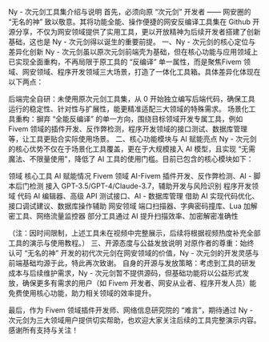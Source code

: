 Ny - 次元剑工具集介绍与说明
首先，必须向原 “次元剑” 开发者 —— 网安圈的 “无名的神” 致以敬意。其将功能全能、操作便捷的网安反编译工具集在 Github 开源分享，不仅为网安领域提供了实用工具，更以开放精神为后续开发者搭建了创新基础，这也是 Ny - 次元剑得以诞生的重要前提。
一、Ny - 次元剑的核心定位与差异化创新
Ny - 次元剑虽以原次元剑前端壳为基础，但在核心功能与应用领域上已实现全面重构，不再局限于原工具的 “反编译” 单一属性，而是聚焦Fivem 领域、网安领域、程序开发领域三大场景，打造了一体化工具箱。具体差异化体现在以下两点：

后端完全自研：未使用原次元剑工具集，从 0 开始独立编写后端代码，确保工具运行的稳定性、针对性与扩展性，能更精准适配三大领域的特殊需求。
场景化工具重构：摒弃 “全能反编译” 的单一方向，围绕目标领域开发专属工具，例如 Fivem 领域的插件开发、反作弊检测，程序开发领域的接口测试、数据库管理等，让工具更贴合实际使用场景。
二、核心功能模块与 AI 赋能亮点
Ny - 次元剑的核心优势不仅在于场景化工具覆盖，更在于大规模接入 AI 模型，且实现 “无需魔法、不限量使用”，降低了 AI 工具的使用门槛。目前已包含的核心模块如下：

领域	核心工具	AI 赋能情况
Fivem 领域	AI-Fivem 插件开发、反作弊检测、AI - 脚本后门检测	接入 GPT-3.5/GPT-4/Claude-3.7，辅助开发与风险识别
程序开发领域	代码 AI 编辑器、高级 API 测试接口、AI - 数据库管理	借助 AI 实现代码优化、接口调试建议、数据库操作辅助
网安领域	端口扫描器、字典密码撞库、Lua 加解密工具、网络流量监控器	部分工具通过 AI 提升扫描效率、加密解密准确性

（注：因时间限制，上述工具未在视频中完整展示，后续将根据视频热度补充全部工具的演示与使用教程。）
三、开源态度与公益发放说明
对原作者的尊重：始终认可 “无名的神” 开发的初代次元剑在网安领域的价值，Ny - 次元剑的开发灵感与前端基础均源于此，特此再次致谢。
自身的开源与发放策略：考虑到工具的研发成本与后续维护需求，Ny - 次元剑暂不提供源码，但基础功能将以公益形式发放，确保更多有需求的用户（如 Fivem 开发者、网安从业者、程序开发人员）能免费使用核心功能，助力相关领域的效率提升。

最后，作为 Fivem 领域插件开发师、网络信息研究院的 “难言”，期待通过 Ny - 次元剑为三大领域用户提供切实帮助，也欢迎大家关注后续的工具完整演示内容。感谢所有支持与关注！
